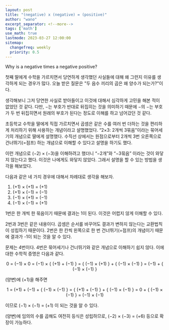 ```yaml
---
layout: post
title: "(negative) x (negative) = (positive)"
author: "wano"
excerpt_separator: <!--more-->
tags: ['math']
use_math: true
lastmode: 2023-03-27 12:00:00
sitemap:
  changefreq: weekly
  priority: 0.5
---
```


Why is a negative times a negative positive?<!--more-->

첫째 딸에게 수학을 가르치면서 당연하게 생각했던 사실들에 대해 왜 그런지 이유를 생각하게 되는 경우가 많다. 오늘 받은 질문은 "두 음수 끼리의 곱은 왜 양수가 되는가?"이다.

생각해보니 그저 당연한 사실로 받아들이고 이것에 대해서 심각하게 고민을 해본 적이 없었던 것 같다. 다만, −는 부호가 반대로 뒤집히는 것을 의미하기 때문에 −의 −는 부호가 두 번 뒤집히면서 원래의 부호가 된다는 정도로 이해를 하고 넘어갔던 것 같다.

초등학교 수학을 딸에게 직접 가르치면서 곱셈은 같은 수를 여러 번 더하는 것을 편리하게 처리하기 위해 사용하는 개념이라고 설명했었다. “2×3: 2개씩 3묶음”이라는 묶어세기의 개념으로 딸에게 설명했다. 수직선 상에서는 원점으로부터 2개씩 3번 오른쪽으로 건너뛰기(=점프) 하는 개념으로 이해할 수 있다고 설명을 하기도 했다.

이런 개념으로  $(-2) \times (-3)$을 이해하려고 했더니 “−2개”와 “−3묶음” 이라는 것이 와닿지 않는다고 했다. 이것은 나에게도 와닿지 않았다. 그래서 설명을 할 수 있는 방법을 생각을 해보았다.

다음과 같은 네 가지 경우에 대해서 차례대로 생각을 해보자.
1. (+1) × (+1) = (+1)
2. (+1) × (−1) = (−1)
3. (−1) × (+1) = (−1)
4. (−1) × (−1) = (+1)

1번은 한 개씩 한 묶음이기 때문에 결과는 1이 된다. 이것은 어렵지 않게 이해할 수 있다.

2번과 3번은 같은 내용이다. 곱셈은 순서를 바꾸어도 결과가 변하지 않는다는 교환법칙이 성립하기 때문이다. 2번은 한 칸씩 왼쪽으로 한 번 건너뛰기(=점프)의 개념이기 때문에 결과가 -1이 되는 것을 알 수 있다.

문제는 4번이다. 4번은 묶어세기나 건너뛰기와 같은 개념으로 이해하기 쉽지 않다. 이에 대한 수학적 증명은 다음과 같다.

<p style="text-align: center;">
0 
= (−1) × 0 
= (−1) × { (+1) + (−1) }
= { (−1) × (+1) } + { (−1) × (−1) }
= (−1) + { (−1) × (−1) }
</p>

(양변)에 (+1)을 해주면

<p style="text-align: center;">
1
 = (+1) + (−1) + { (−1) × (−1) } 
 = { (+1) + (−1) } + { (−1) × (−1) } 
 = 0 + { (−1) × (−1) } 
 = (−1) × (−1) 
</p>

 이므로 (−1) × (−1) = (+1) 이 되는 것을 알 수 있다.

(양변)에 임의의 수를 곱해도 여전히 등식은 성립하므로, (−2) × (−3) = (+6) 등으로 확장이 가능하다.
